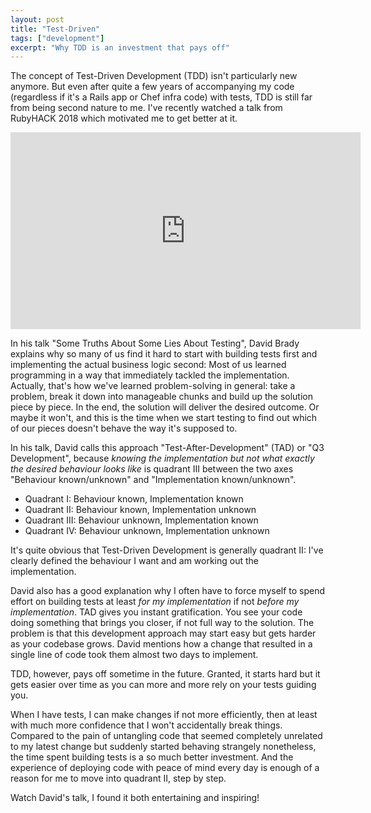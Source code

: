 ```yaml
---
layout: post
title: "Test-Driven"
tags: ["development"]
excerpt: "Why TDD is an investment that pays off"
---
```


The concept of Test-Driven Development (TDD) isn't particularly new anymore. But even after quite a few years of accompanying my code (regardless if it's a Rails app or Chef infra code) with tests, TDD is still far from being second nature to me. I've recently watched a talk from RubyHACK 2018 which motivated me to get better at it.

<iframe width="560" height="315" src="https://www.youtube.com/embed/TkbkCzwg6b8" frameborder="0" allow="accelerometer; autoplay; encrypted-media; gyroscope; picture-in-picture" allowfullscreen></iframe>

In his talk "Some Truths About Some Lies About Testing", David Brady explains why so many of us find it hard to start with building tests first and implementing the actual business logic second: Most of us learned programming in a way that immediately tackled the implementation. Actually, that's how we've learned problem-solving in general: take a problem, break it down into manageable chunks and build up the solution piece by piece. In the end, the solution will deliver the desired outcome. Or maybe it won't, and this is the time when we start testing to find out which of our pieces doesn't behave the way it's supposed to.

In his talk, David calls this approach "Test-After-Development" (TAD) or "Q3 Development", because _knowing the implementation but not what exactly the desired behaviour looks like_ is quadrant III between the two axes "Behaviour known/unknown" and "Implementation known/unknown".

* Quadrant I: Behaviour known, Implementation known
* Quadrant II: Behaviour known, Implementation unknown
* Quadrant III: Behaviour unknown, Implementation known
* Quadrant IV: Behaviour unknown, Implementation unknown

It's quite obvious that Test-Driven Development is generally quadrant II: I've clearly defined the behaviour I want and am working out the implementation.

David also has a good explanation why I often have to force myself to spend effort on building tests at least _for my implementation_ if not _before my implementation_. TAD gives you instant gratification. You see your code doing something that brings you closer, if not full way to the solution. The problem is that this development approach may start easy but gets harder as your codebase grows. David mentions how a change that resulted in a single line of code took them almost two days to implement.

TDD, however, pays off sometime in the future. Granted, it starts hard but it gets easier over time as you can more and more rely on your tests guiding you.

When I have tests, I can make changes if not more efficiently, then at least with much more confidence that I won't accidentally break things. Compared to the pain of untangling code that seemed completely unrelated to my latest change but suddenly started behaving strangely nonetheless, the time spent building tests is a so much better investment. And the experience of deploying code with peace of mind every day is enough of a reason for me to move into quadrant II, step by step.

Watch David's talk, I found it both entertaining and inspiring!
